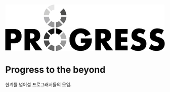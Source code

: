 ![Progress](https://raw.githubusercontent.com/STAC-Progress/.github/main/profile/Progress-Dark.svg#gh-dark-mode-only)
![Progress](https://raw.githubusercontent.com/STAC-Progress/.github/main/profile/Progress-Light.svg#gh-light-mode-only)
# Progress to the beyond
한계를 넘어설 프로그래서들의 모임.
